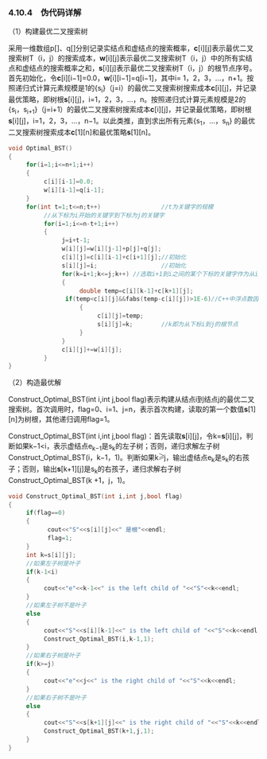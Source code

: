 ### 4.10.4　伪代码详解

（1）构建最优二叉搜索树

采用一维数组p[]、q[]分别记录实结点和虚结点的搜索概率，**c**[i][j]表示最优二叉搜索树T（i，j）的搜索成本，**w**[i][j]表示最优二叉搜索树T（i，j）中的所有实结点和虚结点的搜索概率之和，**s**[i][j]表示最优二叉搜索树T（i，j）的根节点序号。首先初始化，令**c**[i][i−1]=0.0，**w**[i][i−1]=q[i−1]，其中i= 1，2，3，…，n+1。按照递归式计算元素规模是1的{s<sub class="my_markdown">i</sub>}（j=i）的最优二叉搜索树搜索成本**c**[i][j]，并记录最优策略，即树根**s**[i][j]，i=1，2，3，…，n。按照递归式计算元素规模是2的{s<sub class="my_markdown">i</sub>，s<sub class="my_markdown">i</sub><sub>+1</sub>}（j=i+1）的最优二叉搜索树搜索成本**c**[i][j]，并记录最优策略，即树根**s**[i][j]，i=1，2，3，…，n−1。以此类推，直到求出所有元素{s<sub>1</sub>，…，s<sub class="my_markdown">n</sub>} 的最优二叉搜索树搜索成本**c**[1][n]和最优策略**s**[1][n]。

```c
void Optimal_BST()
{
     for(i=1;i<=n+1;i++)
     {
          c[i][i-1]=0.0;
          w[i][i-1]=q[i-1];
     }
     for(int t=1;t<=n;t++)                 //t为关键字的规模
          //从下标为i开始的关键字到下标为j的关键字
          for(i=1;i<=n-t+1;i++)
          {
               j=i+t-1;
               w[i][j]=w[i][j-1]+p[j]+q[j];
               c[i][j]=c[i][i-1]+c[i+1][j];//初始化
               s[i][j]=i;                  //初始化
               for(k=i+1;k<=j;k++) //选取i+1到i之间的某个下标的关键字作为从i到j的根，如果组成的树的期望值当前最小，则k为从i到j的根节点
               {
                    double temp=c[i][k-1]+c[k+1][j];
                if(temp<c[i][j]&&fabs(temp-c[i][j])>1E-6)//C++中浮点数因为精度问题不可以直接比较，fabs(temp-c[i][j])>1E-6表示两者不相等
                    {
                         c[i][j]=temp;
                         s[i][j]=k;        //k即为从下标i到j的根节点
                    }
               }
               c[i][j]+=w[i][j];
          }
}
```

（2）构造最优解

Construct_Optimal_BST(int i,int j,bool flag)表示构建从结点i到结点j的最优二叉搜索树。首次调用时，flag=0、i=1、j=n，表示首次构建，读取的第一个数值**s**[1][n]为树根，其他递归调用flag=1。

Construct_Optimal_BST(int i,int j,bool flag)：首先读取**s**[i][j]，令k=**s**[i][j]，判断如果k−1<i，表示虚结点e<sub class="my_markdown">k</sub><sub>−1</sub>是s<sub class="my_markdown">k</sub>的左子树；否则，递归求解左子树Construct_Optimal_BST(i，k−1，1)。判断如果k<img class="my_markdown" src="../images/5.gif" style="width:11px;  height: 14px; "/>j，输出虚结点e<sub class="my_markdown">k</sub>是s<sub class="my_markdown">k</sub>的右孩子；否则，输出**s**[k+1][j]是s<sub class="my_markdown">k</sub>的右孩子，递归求解右子树Construct_Optimal_BST(k +1，j，1)。

```c
void Construct_Optimal_BST(int i,int j,bool flag)
{
     if(flag==0)
     {
           cout<<"S"<<s[i][j]<<" 是根"<<endl;
           flag=1;
     }
     int k=s[i][j];
     //如果左子树是叶子
     if(k-1<i)
     {
          cout<<"e"<<k-1<<" is the left child of "<<"S"<<k<<endl;
     }
     //如果左子树不是叶子
     else
     {
          cout<<"S"<<s[i][k-1]<<" is the left child of "<<"S"<<k<<endl;
          Construct_Optimal_BST(i,k-1,1);
     }
     //如果右子树是叶子
     if(k>=j)
     {
          cout<<"e"<<j<<" is the right child of "<<"S"<<k<<endl;
     }
     //如果右子树不是叶子
     else
     {
          cout<<"S"<<s[k+1][j]<<" is the right child of "<<"S"<<k<<endl;
          Construct_Optimal_BST(k+1,j,1);
     }
}
```

